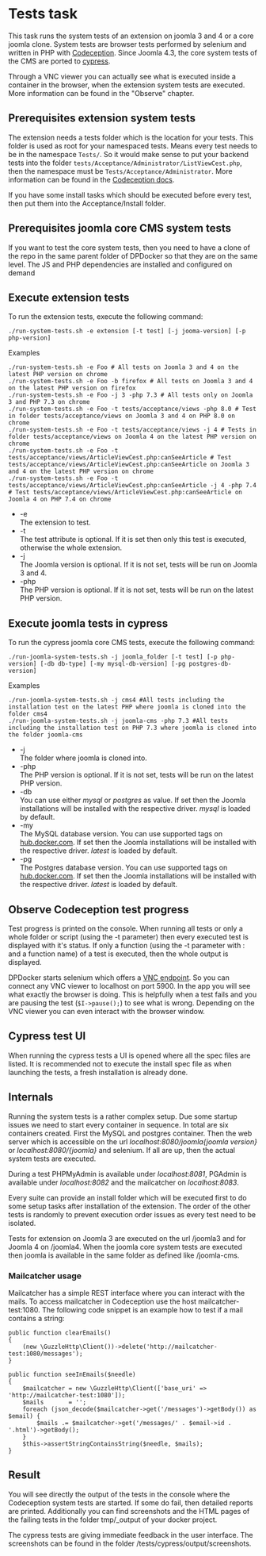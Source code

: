 # Tests task
This task runs the system tests of an extension on joomla 3 and 4 or a core joomla clone. System tests are browser tests performed by selenium and written in PHP with [Codeception](https://codeception.com). Since Joomla 4.3, the core system tests of the CMS are ported to [cypress](https://www.cypress.io).

Through a VNC viewer you can actually see what is executed inside a container in the browser, when the extension system tests are executed. More information can be found in the "Observe" chapter.

## Prerequisites extension system tests
The extension needs a tests folder which is the location for your tests. This folder is used as root for your namespaced tests. Means every test needs to be in the namespace `Tests/`. So it would make sense to put your backend tests into the folder `tests/Acceptance/Administrator/ListViewCest.php`, then the namespace must be `Tests/Acceptance/Administrator`. More information can be found in the [Codeception docs](https://codeception.com/docs/GettingStarted).

If you  have some install tasks which should be executed before every test, then put them into the Acceptance/Install folder.

## Prerequisites joomla core CMS system tests
If you want to test the core system tests, then you need to have a clone of the repo in the same parent folder of DPDocker so that they are on the same level. The JS and PHP dependencies are installed and configured on demand

## Execute extension tests
To run the extension tests, execute the following command:

`./run-system-tests.sh -e extension [-t test] [-j jooma-version] [-p php-version]`

Examples

```
./run-system-tests.sh -e Foo # All tests on Joomla 3 and 4 on the latest PHP version on chrome
./run-system-tests.sh -e Foo -b firefox # All tests on Joomla 3 and 4 on the latest PHP version on firefox
./run-system-tests.sh -e Foo -j 3 -php 7.3 # All tests only on Joomla 3 and PHP 7.3 on chrome
./run-system-tests.sh -e Foo -t tests/acceptance/views -php 8.0 # Test in folder tests/acceptance/views on Joomla 3 and 4 on PHP 8.0 on chrome
./run-system-tests.sh -e Foo -t tests/acceptance/views -j 4 # Tests in folder tests/acceptance/views on Joomla 4 on the latest PHP version on chrome
./run-system-tests.sh -e Foo -t tests/acceptance/views/ArticleViewCest.php:canSeeArticle # Test tests/acceptance/views/ArticleViewCest.php:canSeeArticle on Joomla 3 and 4 on the latest PHP version on chrome
./run-system-tests.sh -e Foo -t tests/acceptance/views/ArticleViewCest.php:canSeeArticle -j 4 -php 7.4 # Test tests/acceptance/views/ArticleViewCest.php:canSeeArticle on Joomla 4 on PHP 7.4 on chrome
```

- -e  
  The extension to test.
- -t  
  The test attribute is optional. If it is set then only this test is executed, otherwise the whole extension.
- -j  
  The Joomla version is optional. If it is not set, tests will be run on Joomla 3 and 4.
- -php  
  The PHP version is optional. If it is not set, tests will be run on the latest PHP version.

## Execute joomla tests in cypress
To run the cypress joomla core CMS tests, execute the following command:

`./run-joomla-system-tests.sh -j joomla_folder [-t test] [-p php-version] [-db db-type] [-my mysql-db-version] [-pg postgres-db-version] `

Examples

```
./run-joomla-system-tests.sh -j cms4 #All tests including the installation test on the latest PHP where joomla is cloned into the folder cms4
./run-joomla-system-tests.sh -j joomla-cms -php 7.3 #All tests including the installation test on PHP 7.3 where joomla is cloned into the folder joomla-cms
```

- -j  
  The folder where joomla is cloned into.
- -php  
  The PHP version is optional. If it is not set, tests will be run on the latest PHP version.
- -db  
  You can use either _mysql_ or _postgres_ as value. If set then the Joomla installations will be installed with the respective driver. _mysql_ is loaded by default.
- -my  
  The MySQL database version. You can use supported tags on [hub.docker.com](https://hub.docker.com/_/mysql). If set then the Joomla installations will be installed with the respective driver. _latest_ is loaded by default.
- -pg  
  The Postgres database version. You can use supported tags on [hub.docker.com](https://hub.docker.com/_/postgres). If set then the Joomla installations will be installed with the respective driver. _latest_ is loaded by default.

## Observe Codeception test progress
Test progress is printed on the console. When running all tests or only a whole folder or script (using the -t parameter) then every executed test is displayed with it's status. If only a function (using the -t parameter with : and a function name) of a test is executed, then the whole output is displayed.

DPDocker starts selenium which offers a [VNC endpoint](https://github.com/SeleniumHQ/docker-selenium#quick-start). So you can connect any VNC viewer to localhost on port 5900. In the app you will see what exactly the browser is doing. This is helpfully when a test fails and you are pausing the test (`$I->pause();`) to see what is wrong. Depending on the VNC viewer you can even interact with the browser window.

## Cypress test UI
When running the cypress tests a UI is opened where all the spec files are listed. It is recommended not to execute the install spec file as when launching the tests, a fresh installation is already done.

## Internals
Running the system tests is a rather complex setup. Due some startup issues we need to start every container in sequence. In total are six containers created. First the MySQL and postgres container. Then the web server which is accessible on the url _localhost:8080/joomla{joomla version}_ or _localhost:8080/{joomla}_ and selenium. If all are up, then the actual system tests are executed.

During a test PHPMyAdmin is available under _localhost:8081_, PGAdmin is available under _localhost:8082_ and the mailcatcher on _localhost:8083_.

Every suite can provide an install folder which will be executed first to do some setup tasks after installation of the extension. The order of the other tests is randomly to prevent execution order issues as every test need to be isolated.

Tests for extension on Joomla 3 are executed on the url /joomla3 and for Joomla 4 on /joomla4. When the joomla core system tests are executed then joomla is available in the same folder as defined like /joomla-cms.

### Mailcatcher usage
Mailcatcher has a simple REST interface where you can interact with the mails. To access mailcatcher in Codeception use the host mailcatcher-test:1080. The following code snippet is an example how to test if a mail contains a string:
 
```
public function clearEmails()
{
    (new \GuzzleHttp\Client())->delete('http://mailcatcher-test:1080/messages');
}

public function seeInEmails($needle)
{
    $mailcatcher = new \GuzzleHttp\Client(['base_uri' => 'http://mailcatcher-test:1080']);
    $mails       = '';
    foreach (json_decode($mailcatcher->get('/messages')->getBody()) as $email) {
        $mails .= $mailcatcher->get('/messages/' . $email->id . '.html')->getBody();
    }
    $this->assertStringContainsString($needle, $mails);
}
```

## Result
You will see directly the output of the tests in the console where the Codeception system tests are started. If some do fail, then detailed reports are printed. Additionally you can find screenshots and the HTML pages of the failing tests in the folder tmp/_output of your docker project.

The cypress tests are giving immediate feedback in the user interface. The screenshots can be found in the folder /tests/cypress/output/screenshots.
